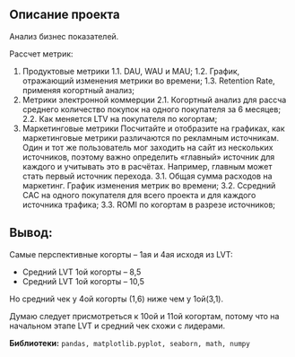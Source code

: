 ## Описание проекта

Анализ бизнес показателей.

Рассчет метрик:
1. Продуктовые метрики
 1.1. DAU, WAU и MAU;
 1.2. График, отражающий изменения метрики во времени;
 1.3. Retention Rate, применяя когортный анализ;
2. Метрики электронной коммерции
2.1. Когортный анализ для рассча среднего количество покупок на одного покупателя за 6 месяцев;
2.2. Как меняется LTV на покупателя по когортам;
3. Маркетинговые метрики
Посчитайте и отобразите на графиках, как маркетинговые метрики различаются по рекламным источникам.
Один и тот же пользователь мог заходить на сайт из нескольких источников, поэтому важно определить «главный» источник для каждого и учитывать это в расчётах. Например, главным может стать первый источник перехода.
3.1. Общая сумма расходов на маркетинг. График изменения метрик во времени;
3.2. Ссредний CAC на одного покупателя для всего проекта и для каждого источника трафика;
3.3. ROMI по когортам в разрезе источников;

## Вывод:
Самые перспективные когорты – 1ая и 4ая исходя из LVT:
- Средний LVT 1ой когорты – 8,5
- Средний LVT 1ой когорты – 10,5

Но средний чек у 4ой когорты (1,6) ниже чем у 1ой(3,1).

Думаю следует присмотреться к 10ой и 11ой когортам, потому что на начальном этапе LVT и средний чек схожи с лидерами.

**Библиотеки:** `pandas, matplotlib.pyplot, seaborn, math, numpy`
